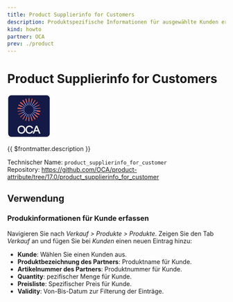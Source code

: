 ```yaml
---
title: Product Supplierinfo for Customers
description: Produktspezifische Informationen für ausgewählte Kunden erfassen.
kind: howto
partner: OCA
prev: ./product
---
```


# Product Supplierinfo for Customers

![icon_oca_app](attachments/icon_oca_app.png)

{{ $frontmatter.description }}

Technischer Name: `product_supplierinfo_for_customer`\
Repository: <https://github.com/OCA/product-attribute/tree/17.0/product_supplierinfo_for_customer>

## Verwendung

### Produkinformationen für Kunde erfassen

Navigieren Sie nach _Verkauf > Produkte > Produkte_. Zeigen Sie den Tab _Verkauf_ an und fügen Sie bei _Kunden_ einen neuen Eintrag hinzu:

- **Kunde**: Wählen Sie einen Kunden aus.
- **Produktbezeichnung des Partners**: Produktname für Kunde.
- **Artikelnummer des Partners**: Produktnummer für Kunde.
- **Quantity**: pezifischer Menge für Kunde.
- **Preisliste**: Spezifischer Preis für Kunde.
- **Validity**: Von-Bis-Datum zur Filterung der Einträge.
